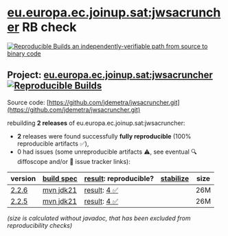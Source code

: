 [eu.europa.ec.joinup.sat:jwsacruncher](https://central.sonatype.com/artifact/eu.europa.ec.joinup.sat/jwsacruncher/versions) RB check
=======

[![Reproducible Builds](https://reproducible-builds.org/images/logos/rb.svg) an independently-verifiable path from source to binary code](https://reproducible-builds.org/)

## Project: [eu.europa.ec.joinup.sat:jwsacruncher](https://central.sonatype.com/artifact/eu.europa.ec.joinup.sat/jwsacruncher/versions) [![Reproducible Builds](https://img.shields.io/endpoint?url=https://raw.githubusercontent.com/jvm-repo-rebuild/reproducible-central/master/content/eu/europa/ec/joinup/sat/jwsacruncher/badge.json)](https://github.com/jvm-repo-rebuild/reproducible-central/blob/master/content/eu/europa/ec/joinup/sat/jwsacruncher/README.md)

Source code: [https://github.com/jdemetra/jwsacruncher.git](https://github.com/jdemetra/jwsacruncher.git)

rebuilding **2 releases** of eu.europa.ec.joinup.sat:jwsacruncher:
- **2** releases were found successfully **fully reproducible** (100% reproducible artifacts :white_check_mark:),
- 0 had issues (some unreproducible artifacts :warning:, see eventual :mag: diffoscope and/or :memo: issue tracker links):

| version | [build spec](/BUILDSPEC.md) | [result](https://reproducible-builds.org/docs/jvm/): reproducible? | [stabilize](https://github.com/google/oss-rebuild/blob/main/cmd/stabilize/README.md) | size |
| -- | --------- | ------ | ------ | -- |
| [2.2.6](https://central.sonatype.com/artifact/eu.europa.ec.joinup.sat/jwsacruncher/2.2.6/pom) | [mvn jdk21](jwsacruncher-2.2.6.buildspec) | [result](jwsacruncher-2.2.6.buildinfo): [4 :white_check_mark: ](jwsacruncher-2.2.6.buildcompare) | | 26M |
| [2.2.5](https://central.sonatype.com/artifact/eu.europa.ec.joinup.sat/jwsacruncher/2.2.5/pom) | [mvn jdk21](jwsacruncher-2.2.5.buildspec) | [result](jwsacruncher-2.2.5.buildinfo): [4 :white_check_mark: ](jwsacruncher-2.2.5.buildcompare) | | 26M |

<i>(size is calculated without javadoc, that has been excluded from reproducibility checks)</i>
